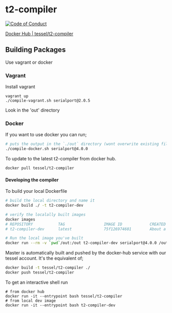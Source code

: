 # t2-compiler
[![Code of Conduct](https://img.shields.io/badge/%E2%9D%A4-code%20of%20conduct-blue.svg?style=flat)](https://github.com/tessel/project/blob/master/CONDUCT.md)

[Docker Hub | tessel/t2-compiler](https://hub.docker.com/r/tessel/t2-compiler/)

<!--
    This stuff is pointless to display until we have an actual server written

[![Travis Build Status](https://travis-ci.org/tessel/t2-compiler.svg?branch=master)](https://travis-ci.org/tessel/t2-compiler)
[![Build status](https://ci.appveyor.com/api/projects/status/fsjh9hxbf1w09794?svg=true)](https://ci.appveyor.com/project/rwaldron/t2-compiler)

-->

## Building Packages

Use vagrant or docker

### Vagrant
Install vagrant

```
vagrant up
./compile-vagrant.sh serialport@2.0.5
```

Look in the 'out' directory

### Docker

If you want to use docker you can run;

```bash
# puts the output in the `./out` directory (wont overwrite existing files)
./compile-docker.sh serialport@4.0.0
```

To update to the latest t2-compiler from docker hub.

```bash
docker pull tessel/t2-compiler
```

#### Developing the compiler

To build your local Dockerfile
```bash
# build the local directory and name it
docker build ./ -t t2-compiler-dev

# verify the localally built images
docker images
# REPOSITORY           TAG                 IMAGE ID            CREATED              SIZE
# t2-compiler-dev      latest              75f126974601        About a minute ago   1.281 GB

# Run the local image you've built
docker run --rm -v `pwd`/out:/out t2-compiler-dev serialport@4.0.0 /out
```

Master is automatically built and pushed by the docker-hub service with our tessel account. It's the equivalent of;

```bash
docker build -t tessel/t2-compiler ./
docker push tessel/t2-compiler
```

To get an interactive shell run
```
# from docker hub
docker run -it --entrypoint bash tessel/t2-compiler
# from local dev image
docker run -it --entrypoint bash t2-compiler-dev
```


